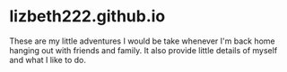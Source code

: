 # lizbeth222.github.io
These are my little adventures I would be take whenever I'm back home hanging out with friends and family.
It also provide little details of myself and what I like to do. 
